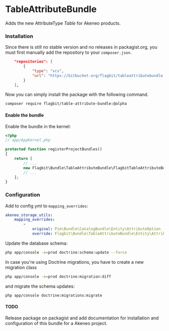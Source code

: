 # TableAttributeBundle #

Adds the new AttributeType *Table* for Akeneo products.

### Installation ###

Since there is still no stable version and no releases in packagist.org, you must first manually add the repository 
to your `composer.json`.

``` json
    "repositories": [
        {
            "type": "vcs",
            "url": "https://bitbucket.org/flagbit/tableattributebundle.git"
        }
    ],
```

Now you can simply install the package with the following command. 

``` bash
composer require flagbit/table-attribute-bundle:@alpha
```

#### Enable the bundle ####

Enable the bundle in the kernel:

``` php
<?php
// app/AppKernel.php

protected function registerProjectBundles()
{
    return [
        // ...
        new Flagbit\Bundle\TableAttributeBundle\FlagbitTableAttributeBundle(),
        // ...
    ];
}
```

### Configuration ###

Add to config yml to `mapping_overrides`:

``` yml
akeneo_storage_utils:
    mapping_overrides:
        -
            original: Pim\Bundle\CatalogBundle\Entity\AttributeOption
            override: Flagbit\Bundle\TableAttributeBundle\Entity\AttributeOption
```

Update the database schema:

``` bash
php app/console -e=prod doctrine:schema:update --force
```

In case you're using Doctrine migrations, you have to create a new migration class

``` bash
php app/console -e=prod doctrine:migration:diff
```

and migrate the schema updates:

``` bash
php app/console doctrine:migrations:migrate
```

#### TODO ####

Release package on packagist and add documentation for installation and configuration of this bundle for a Akeneo project.


